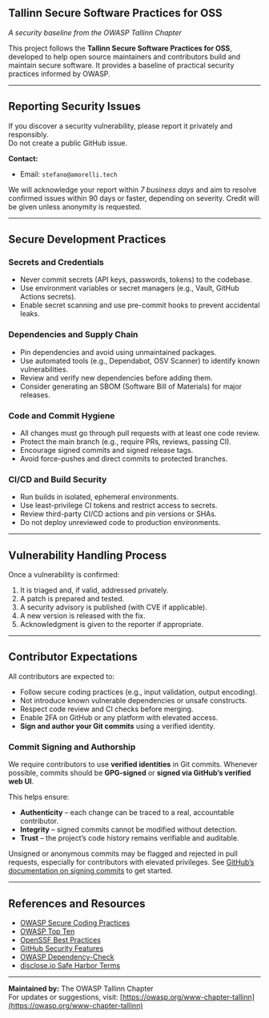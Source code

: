 ## Tallinn Secure Software Practices for OSS

_A security baseline from the OWASP Tallinn Chapter_

This project follows the **Tallinn Secure Software Practices for OSS**, developed to help open source maintainers and contributors build and maintain secure software. It provides a baseline of practical security practices informed by OWASP.

---

## Reporting Security Issues

If you discover a security vulnerability, please report it privately and responsibly.  
Do not create a public GitHub issue.

**Contact:**

- Email: `stefano@amorelli.tech`

We will acknowledge your report within _7 business days_ and aim to resolve confirmed issues within 90 days or faster, depending on severity. Credit will be given unless anonymity is requested.

---

## Secure Development Practices

### Secrets and Credentials

- Never commit secrets (API keys, passwords, tokens) to the codebase.
- Use environment variables or secret managers (e.g., Vault, GitHub Actions secrets).
- Enable secret scanning and use pre-commit hooks to prevent accidental leaks.

### Dependencies and Supply Chain

- Pin dependencies and avoid using unmaintained packages.
- Use automated tools (e.g., Dependabot, OSV Scanner) to identify known vulnerabilities.
- Review and verify new dependencies before adding them.
- Consider generating an SBOM (Software Bill of Materials) for major releases.

### Code and Commit Hygiene

- All changes must go through pull requests with at least one code review.
- Protect the main branch (e.g., require PRs, reviews, passing CI).
- Encourage signed commits and signed release tags.
- Avoid force-pushes and direct commits to protected branches.

### CI/CD and Build Security

- Run builds in isolated, ephemeral environments.
- Use least-privilege CI tokens and restrict access to secrets.
- Review third-party CI/CD actions and pin versions or SHAs.
- Do not deploy unreviewed code to production environments.

---

## Vulnerability Handling Process

Once a vulnerability is confirmed:

1. It is triaged and, if valid, addressed privately.
2. A patch is prepared and tested.
3. A security advisory is published (with CVE if applicable).
4. A new version is released with the fix.
5. Acknowledgment is given to the reporter if appropriate.

---

## Contributor Expectations

All contributors are expected to:

- Follow secure coding practices (e.g., input validation, output encoding).
- Not introduce known vulnerable dependencies or unsafe constructs.
- Respect code review and CI checks before merging.
- Enable 2FA on GitHub or any platform with elevated access.
- **Sign and author your Git commits** using a verified identity.

### Commit Signing and Authorship

We require contributors to use **verified identities** in Git commits. Whenever possible, commits should be **GPG-signed** or **signed via GitHub’s verified web UI**.

This helps ensure:

- **Authenticity** – each change can be traced to a real, accountable contributor.
- **Integrity** – signed commits cannot be modified without detection.
- **Trust** – the project’s code history remains verifiable and auditable.

Unsigned or anonymous commits may be flagged and rejected in pull requests, especially for contributors with elevated privileges. See [GitHub’s documentation on signing commits](https://docs.github.com/en/authentication/managing-commit-signature-verification/about-commit-signature-verification) to get started.

---

## References and Resources

- [OWASP Secure Coding Practices](https://owasp.org/www-project-secure-coding-practices/)
- [OWASP Top Ten](https://owasp.org/www-project-top-ten/)
- [OpenSSF Best Practices](https://openssf.org/best-practices/)
- [GitHub Security Features](https://docs.github.com/en/code-security)
- [OWASP Dependency-Check](https://owasp.org/www-project-dependency-check/)
- [disclose.io Safe Harbor Terms](https://disclose.io/)

---

**Maintained by:** The OWASP Tallinn Chapter  
For updates or suggestions, visit: [https://owasp.org/www-chapter-tallinn](https://owasp.org/www-chapter-tallinn)
